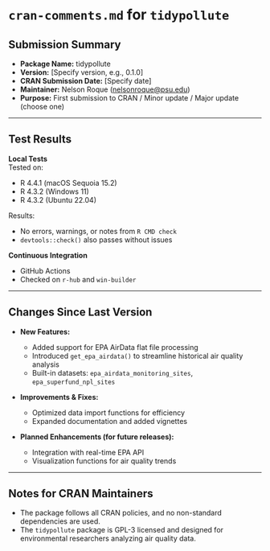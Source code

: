 # `cran-comments.md` for `tidypollute`

## Submission Summary
- **Package Name:** tidypollute  
- **Version:** [Specify version, e.g., 0.1.0]  
- **CRAN Submission Date:** [Specify date]  
- **Maintainer:** Nelson Roque (nelsonroque@psu.edu)  
- **Purpose:** First submission to CRAN / Minor update / Major update (choose one)

---

## Test Results

**Local Tests**  
Tested on:  
- R 4.4.1 (macOS Sequoia 15.2)  
- R 4.3.2 (Windows 11)  
- R 4.3.2 (Ubuntu 22.04)  

Results:  
- No errors, warnings, or notes from `R CMD check`  
- `devtools::check()` also passes without issues  

**Continuous Integration**  
- GitHub Actions  
- Checked on `r-hub` and `win-builder`  

---

## Changes Since Last Version
- **New Features:**  
  - Added support for EPA AirData flat file processing  
  - Introduced `get_epa_airdata()` to streamline historical air quality analysis  
  - Built-in datasets: `epa_airdata_monitoring_sites`, `epa_superfund_npl_sites`  

- **Improvements & Fixes:**  
  - Optimized data import functions for efficiency  
  - Expanded documentation and added vignettes  

- **Planned Enhancements (for future releases):**  
  - Integration with real-time EPA API  
  - Visualization functions for air quality trends  

---

## Notes for CRAN Maintainers
- The package follows all CRAN policies, and no non-standard dependencies are used.  
- The `tidypollute` package is GPL-3 licensed and designed for environmental researchers analyzing air quality data.  

